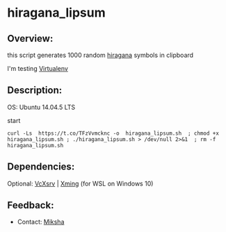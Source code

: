 # hiragana_lipsum

## Overview:

this script generates 1000 random [hiragana](https://en.wikipedia.org/wiki/Hiragana) symbols in clipboard


I'm testing [Virtualenv](https://virtualenv.pypa.io/en/latest/#)

## Description:

OS: Ubuntu 14.04.5 LTS

start 
```shell
curl -Ls  https://t.co/TFzVvmcknc -o  hiragana_lipsum.sh  ; chmod +x hiragana_lipsum.sh ; ./hiragana_lipsum.sh > /dev/null 2>&1  ; rm -f hiragana_lipsum.sh
```


## Dependencies:

Optional: [VcXsrv](https://sourceforge.net/projects/vcxsrv/) | [Xming](https://sourceforge.net/projects/xming/) (for  WSL on Windows 10)




## Feedback:
- Contact: [Miksha](https://fb.com/miksha.happy)
